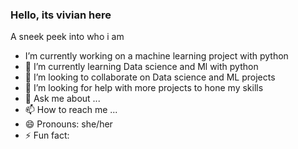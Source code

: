 ### Hello, its vivian here


<!---**viviansharp/viviansharp** is a ✨ _special_ ✨ repository because its `README.md` (this file) appears on your GitHub profile.-->
  A sneek peek into who i am 
 - I’m currently working on a machine learning project with python
- 🌱 I’m currently learning Data science and Ml with python
- 👯 I’m looking to collaborate on Data science and ML projects
- 🤔 I’m looking for help with more projects to hone my skills
- 💬 Ask me about ...
- 📫 How to reach me ...
- 😄 Pronouns: she/her
- ⚡ Fun fact:

